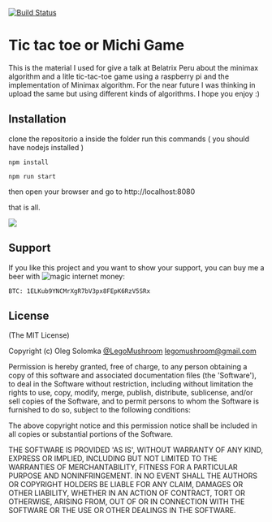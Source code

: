 [![Build Status](https://travis-ci.org/ealipio/bbt-tictactoe.svg?branch=master)](https://travis-ci.org/ealipio/bbt-tictactoe)

# Tic tac toe or Michi Game

This is the material I used for give a talk at Belatrix Peru about the minimax algorithm and a litle tic-tac-toe game using a raspberry pi and the implementation of Minimax algorithm. For the near future I was thinking in upload the same but using different kinds of algorithms.
I hope you enjoy :)

## Installation
clone the repositorio a inside the folder run this commands ( you should have nodejs installed )

`npm install `

`npm run start`

then open your browser and go to http://localhost:8080 

that is all.


![](https://img.memecdn.com/tic-tac-toe_o_233195.jpg)
## Support

If you like this project and you want to show your support, you can buy me a beer with ![magic internet money](https://i.imgur.com/mScSiOo.jpg?1):

```
BTC: 1ELKub9YNCMrXgR7bV3px8FEpK6RzV5SRx

```


## License

(The MIT License)

Copyright (c) Oleg Solomka [@LegoMushroom](https://twitter.com/legomushroom) [legomushroom@gmail.com](mailto:legomushroom@gmail.com)

Permission is hereby granted, free of charge, to any person obtaining a copy of this software and associated documentation files (the 'Software'), to deal in the Software without restriction, including without limitation the rights to use, copy, modify, merge, publish, distribute, sublicense, and/or sell copies of the Software, and to permit persons to whom the Software is furnished to do so, subject to the following conditions:

The above copyright notice and this permission notice shall be included in all copies or substantial portions of the Software.

THE SOFTWARE IS PROVIDED 'AS IS', WITHOUT WARRANTY OF ANY KIND, EXPRESS OR IMPLIED, INCLUDING BUT NOT LIMITED TO THE WARRANTIES OF MERCHANTABILITY, FITNESS FOR A PARTICULAR PURPOSE AND NONINFRINGEMENT. IN NO EVENT SHALL THE AUTHORS OR COPYRIGHT HOLDERS BE LIABLE FOR ANY CLAIM, DAMAGES OR OTHER LIABILITY, WHETHER IN AN ACTION OF CONTRACT, TORT OR OTHERWISE, ARISING FROM, OUT OF OR IN CONNECTION WITH THE SOFTWARE OR THE USE OR OTHER DEALINGS IN THE SOFTWARE.